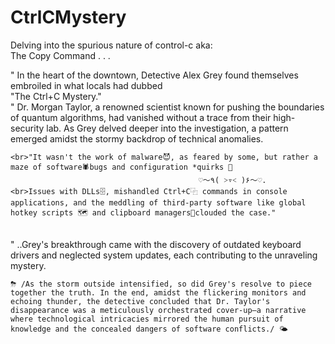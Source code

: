   # CtrlCMystery
Delving into the spurious nature of control-c aka:
 <br>The Copy Command . . .<br> 
 
"  In the heart of the downtown, Detective Alex Grey found themselves embroiled in what locals had dubbed 
   <br>"The Ctrl+C Mystery."<br> 
" Dr. Morgan Taylor, a renowned scientist known for pushing the boundaries of quantum algorithms, had vanished without a trace from their high-security lab. As Grey delved deeper into the investigation, a pattern emerged amidst the stormy backdrop of technical anomalies. 
    
    <br>"It wasn't the work of malware😈, as feared by some, but rather a maze of software🕷bugs and configuration *quirks 🚨
                                              ♡〜٩( ˃▿˂ )۶〜♡. 
    <br>Issues with DLLs🗄️, mishandled Ctrl+C⿻ commands in console applications, and the meddling of third-party software like global hotkey scripts 🗺 and clipboard managers📎clouded the case."
<br>
"  ..Grey's breakthrough came with the discovery of outdated keyboard drivers and neglected system updates, each contributing to the unraveling mystery. 
<br>
   
    ⛈ /As the storm outside intensified, so did Grey's resolve to piece together the truth. In the end, amidst the flickering monitors and echoing thunder, the detective concluded that Dr. Taylor's disappearance was a meticulously orchestrated cover-up—a narrative where technological intricacies mirrored the human pursuit of knowledge and the concealed dangers of software conflicts./ 🌤
